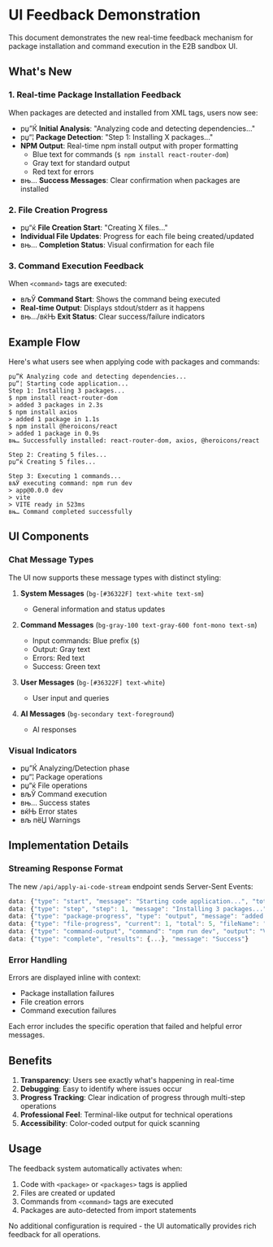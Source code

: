 # UI Feedback Demonstration

This document demonstrates the new real-time feedback mechanism for package installation and command execution in the E2B sandbox UI.

## What's New

### 1. Real-time Package Installation Feedback

When packages are detected and installed from XML tags, users now see:

- рџ”Ќ **Initial Analysis**: "Analyzing code and detecting dependencies..."
- рџ“¦ **Package Detection**: "Step 1: Installing X packages..."
- **NPM Output**: Real-time npm install output with proper formatting
  - Blue text for commands (`$ npm install react-router-dom`)
  - Gray text for standard output
  - Red text for errors
- вњ… **Success Messages**: Clear confirmation when packages are installed

### 2. File Creation Progress

- рџ“ќ **File Creation Start**: "Creating X files..."
- **Individual File Updates**: Progress for each file being created/updated
- вњ… **Completion Status**: Visual confirmation for each file

### 3. Command Execution Feedback

When `<command>` tags are executed:

- вљЎ **Command Start**: Shows the command being executed
- **Real-time Output**: Displays stdout/stderr as it happens
- вњ…/вќЊ **Exit Status**: Clear success/failure indicators

## Example Flow

Here's what users see when applying code with packages and commands:

```
рџ”Ќ Analyzing code and detecting dependencies...
рџ“¦ Starting code application...
Step 1: Installing 3 packages...
$ npm install react-router-dom
> added 3 packages in 2.3s
$ npm install axios
> added 1 package in 1.1s
$ npm install @heroicons/react
> added 1 package in 0.9s
вњ… Successfully installed: react-router-dom, axios, @heroicons/react

Step 2: Creating 5 files...
рџ“ќ Creating 5 files...

Step 3: Executing 1 commands...
вљЎ executing command: npm run dev
> app@0.0.0 dev
> vite
> VITE ready in 523ms
вњ… Command completed successfully
```

## UI Components

### Chat Message Types

The UI now supports these message types with distinct styling:

1. **System Messages** (`bg-[#36322F] text-white text-sm`)
   - General information and status updates
   
2. **Command Messages** (`bg-gray-100 text-gray-600 font-mono text-sm`)
   - Input commands: Blue prefix (`$`)
   - Output: Gray text
   - Errors: Red text
   - Success: Green text

3. **User Messages** (`bg-[#36322F] text-white`)
   - User input and queries

4. **AI Messages** (`bg-secondary text-foreground`)
   - AI responses

### Visual Indicators

- рџ”Ќ Analyzing/Detection phase
- рџ“¦ Package operations
- рџ“ќ File operations
- вљЎ Command execution
- вњ… Success states
- вќЊ Error states
- вљ пёЏ Warnings

## Implementation Details

### Streaming Response Format

The new `/api/apply-ai-code-stream` endpoint sends Server-Sent Events:

```typescript
data: {"type": "start", "message": "Starting code application...", "totalSteps": 3}
data: {"type": "step", "step": 1, "message": "Installing 3 packages..."}
data: {"type": "package-progress", "type": "output", "message": "added 3 packages"}
data: {"type": "file-progress", "current": 1, "total": 5, "fileName": "App.jsx"}
data: {"type": "command-output", "command": "npm run dev", "output": "VITE ready", "stream": "stdout"}
data: {"type": "complete", "results": {...}, "message": "Success"}
```

### Error Handling

Errors are displayed inline with context:

- Package installation failures
- File creation errors
- Command execution failures

Each error includes the specific operation that failed and helpful error messages.

## Benefits

1. **Transparency**: Users see exactly what's happening in real-time
2. **Debugging**: Easy to identify where issues occur
3. **Progress Tracking**: Clear indication of progress through multi-step operations
4. **Professional Feel**: Terminal-like output for technical operations
5. **Accessibility**: Color-coded output for quick scanning

## Usage

The feedback system automatically activates when:

1. Code with `<package>` or `<packages>` tags is applied
2. Files are created or updated
3. Commands from `<command>` tags are executed
4. Packages are auto-detected from import statements

No additional configuration is required - the UI automatically provides rich feedback for all operations.